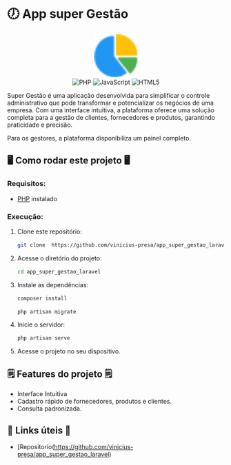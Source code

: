 # 🕖 App super Gestão

<div align="center">
<img src="https://github.com/vinicius-presa/app_super_gestao_laravel/blob/master/public/img/logo.png" width="100" />


<div data-badges>
    <img src="https://img.shields.io/badge/PHP-777BB4?style=for-the-badge&logo=php&logoColor=white" alt="PHP" />
    <img src="https://img.shields.io/badge/javascript-%23F7DF1E.svg?style=for-the-badge&logo=javascript&logoColor=black" alt="JavaScript" />
    <img src="https://img.shields.io/badge/HTML5-E34F26?style=for-the-badge&logo=html5&logoColor=white" alt="HTML5" />
    
</div>
</div>

Super Gestão é uma aplicação desenvolvida para simplificar o controle administrativo que pode transformar e potencializar os negócios de uma empresa. Com uma interface intuitiva, a plataforma oferece uma solução completa para a gestão de clientes, fornecedores e produtos, garantindo praticidade e precisão.

Para os gestores, a plataforma disponibiliza um painel completo. 

## 🖥️ Como rodar este projeto 🖥️

### Requisitos:

- [PHP](https://www.php.net/) instalado

### Execução:

1. Clone este repositório:

   ```sh
   git clone  https://github.com/vinicius-presa/app_super_gestao_laravel
   ```

2. Acesse o diretório do projeto:

   ```sh
   cd app_super_gestao_laravel
   ```

3. Instale as dependências:

   ```sh
   composer install
   ```
   ```sh
   php artisan migrate
   ```

4. Inicie o servidor:

   ```sh
   php artisan serve
   ```

5. Acesse o projeto no seu dispositivo.

## 🗒️ Features do projeto 🗒️

- Interface Intuitiva
- Cadastro rápido de fornecedores, produtos e clientes.
- Consulta padronizada.

## 💎 Links úteis 💎

- [Repositorio(https://github.com/vinicius-presa/app_super_gestao_laravel)
 





